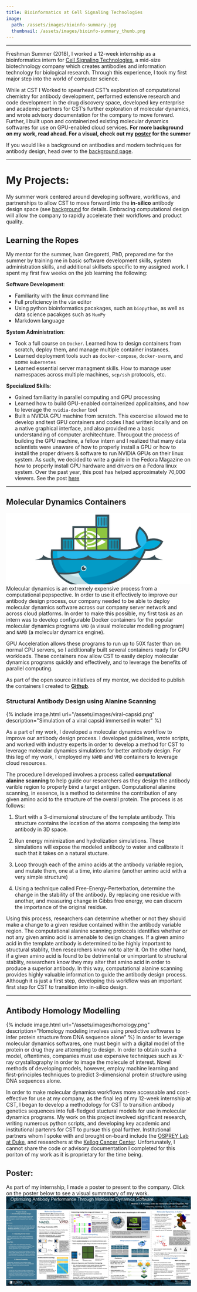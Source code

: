```yaml
---
title: Bioinformatics at Cell Signaling Technologies
image: 
  path: /assets/images/bioinfo-summary.jpg
  thumbnail: /assets/images/bioinfo-summary_thumb.png
---
```

---
Freshman Summer (2018), I worked a 12-week internship as a bioinformatics intern for [Cell Signaling Technologies](https://www.cellsignal.com), a mid-size biotechnology company which creates antibodies and information technology for biological research. Through this experience, I took my first major step into the world of computer science.

While at CST I Worked to spearhead CST’s exploration of computational chemistry for antibody development, performed extensive research and code development in the drug discovery space, developed key enterprise and academic partners for CST’s further exploration of molecular dynamics, and wrote advisory documentation for the company to move forward. Further, I built upon and containerized existing molecular dynamics softwares for use on GPU-enabled cloud services. **For more background on my work, read ahead. For a visual, check out my [poster](/assets/pdfs/bioinfo-poster.pdf) for the summer**

If you would like a background on antibodies and modern techniques for antibody design, head over to the [background page](/antibody-background).

---

# My Projects:
My summer work centered around developing software, workflows, and partnerships to allow CST to move forward into the **in-silico** antibody design space (see [background](/antibody-background) for details. Embracing computational design will allow the company to rapidly accelerate their workflows and product quality.

## Learning the Ropes
My mentor for the summer, Ivan Gregoretti, PhD, prepared me for the summer by training me in basic software development skills, system administration skills, and additional skillsets specific to my assigned work. I spent my first few weeks on the job learning the following:

**Software Development**:
- Familiarity with the linux command line
- Full proficiency in the `vim` editor
- Using python bioinformatics pacakages, such as `biopython`, as well as data science pacakges such as `NumPy`
- Markdown language

**System Administration**:
- Took a full course on `Docker`. Learned how to design containers from scratch, deploy them, and manage multiple container instances.
- Learned deployment tools such as `docker-compose`, `docker-swarm`, and some `kubernetes`
- Learned essential server managment skills. How to manage user namespaces across multiple machines, `scp/ssh` protocols, etc.

**Specialized Skills**:
- Gained familiarity in parallel computing and GPU processing
- Learned how to build GPU-enabled containerized applicaitons, and how to leverage the `nvidia-docker` tool
- Built a NVIDIA GPU machine from scratch. This excercise allowed me to develop and test GPU containers and codes I had written locally and on a native graphical interface, and also provided me a basic understanding of computer architechture. Througout the process of building the GPU machine, a fellow intern and I realized that many data scientists were unaware of how to properly install a GPU or how to install the proper drivers & software to run NVIDIA GPUs on their linux system. As such, we decided to write a guide in the Fedora Magazine on how to properly install GPU hardware and drivers on a Fedora linux system. Over the past year, this post has helped approximately 70,000 viewers. See the post [here](https://fedoramagazine.org/install-nvidia-gpu/)

---

## Molecular Dynamics Containers
![nvidia-docker-logo](/assets/images/nvidia-docker-banner.png)
Molecular dynamics is an extremely expensive process from a computational pepspective. In order to use it effectively to improve our antibody design process, our company needed to be able to deploy molecular dynamics software across our company server network and across cloud platforms. In order to make this possible, my first task as an intern was to develop configurable Docker containers for the popular molecular dynamics programs `VMD` (a visual molecular modelling program) and `NAMD` (a molecular dynamics engine).

GPU Acceleration allows these programs to run up to 50X faster than on normal CPU servers, so I additionally built several containers ready for GPU workloads. These containers now allow CST to easily deploy molecular dynamics programs quickly and effectively, and to leverage the benefits of parallel computing.

As part of the open source initiatives of my mentor, we decided to publish the containers I created to [**Github**](https://github.com/kenneym/vmd-namd-gpu-containers).


### Structural Antibody Design using Alanine Scanning
{% include image.html url="/assets/images/viral-capsid.png" description="Simulation of a viral capsid immersed in water" %}

As a part of my work, I developed a molecular dynamics workflow to improve our antibody design process. I developed guidelines, wrote scripts, and worked with industry experts in order to develop a method for CST to leverage molecular dynamics simulations for better antibody design. For this leg of my work, I employed my `NAMD` and `VMD` containers to leverage cloud resources.

The procedure I developed involves a process called **computational alanine scanning** to help guide our researchers as they design the antibody varible region to properly bind a target antigen. Computational alanine scanning, in essence, is a method to determine the contribution of any given amino acid to the structure of the overall protein. The process is as follows:

1. Start with a 3-dimensional structure of the template antibody. This structure contains the location of the atoms composing the template antibody in 3D space.

2. Run energy minimization and hydrolization simulations. These simulations will expose the modeled antibody to water and calibrate it such that it takes on a natural stucture.

3. Loop through each of the amino acids at the antibody variable region, and mutate them, one at a time, into alanine (another amino acid with a very simple structure)

4. Using a technique called Free-Energy-Perterbation, determine the change in the stability of the antibody. By replacing one residue with another, and measuring change in Gibbs free energy, we can discern the importance of the original residue.

Using this process, researchers can determine whether or not they should make a change to a given residue contained within the antibody variable region. The computational alanine scanning protocols identifies whether or not any given amino acid is amenable to design changes. If a given amino acid in the template antibody is determined to be highly important to structural stablity, then researchers know not to alter it. On the other hand, if a given amino acid is found to be detrimental or unimportant to structural stablity, researchers know they may alter that amino acid in order to produce a superior antibody. In this way, computational alanine scanning provides highly valuable information to guide the antibody design process. Although it is just a first step, developing this workflow was an important first step for CST to transition into in-silico design.

---

## Antibody Homology Modelling
{% include image.html url="/assets/images/homology.png" description="Homology modeling involves using predictive softwares to infer protein structure from DNA sequence alone" %}
In order to leverage molecular dynamics softwares, one must begin with a digital model of the protein or drug they are attempting to design. In order to obtain such a model, oftentimes, companies must use expensive techniques such as X-ray crystallography in order to image the molecule of interest. Novel methods of developing models, however, employ machine learning and first-principles techniques to predict 3-dimensional protein structure using DNA sequences alone.

In order to make molecular dynamics workflows more accessable and cost-effective for use at my company, as the final leg of my 12-week internship at CST, I began to develop a methodology for CST to transition antibody genetics sequences into full-fledged stuctural models for use in molecular dynamics programs. My work on this project involved significant research, writing numerous python scripts, and developing key academic and institutional partenrs for CST to pursue this goal further. Institutional partners whom I spoke with and brought on-board include the [OSPREY Lab at Duke](https://www2.cs.duke.edu/donaldlab/osprey.php), and researchers at the [Kellog Cancer Center](https://www.northshore.org/kellogg-cancer-center/). Unfortunately, I cannot share the code or advisory documentation I completed for this poriton of my work as it is proprietary for the time being.


## Poster:
As part of my internship, I made a poster to present to the company. Click on the poster below to see a visual summmary of my work.
[![poster](/assets/pdfs/bioinfo-poster.jpg)](/assets/pdfs/bioinfo-poster.pdf)
